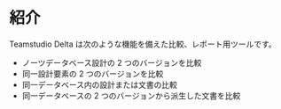 # 紹介

Teamstudio Delta は次のような機能を備えた比較、レポート用ツールです。

* ノーツデータベース設計の 2 つのバージョンを比較
* 同一設計要素の 2 つのバージョンを比較
* 同一データベース内の設計または文書の比較
* 同一データベースの 2 つのバージョンから派生した文書を比較